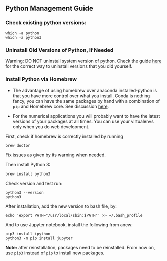 ## Python Management Guide

### Check existing python versions: 

```
which -a python
which -a python3
```

### Uninstall Old Versions of Python, If Needed

Warning: DO NOT uninstall system version of python. Check the guide [here](https://www.ianmaddaus.com/post/manage-multiple-versions-python-mac/#locate-python) for the correct way to uninstall versions that you did yourself.  

### Install Python via Homebrew

* The advantage of using homebrew over anaconda installed-python is that you have more control over what you install. Conda is nothing fancy, you can have the same packages by hand with a combination of `pip` and Homebrew core.  See discussion [here](https://www.slant.co/versus/1592/1674/~conda_vs_homebrew).

* For the numerical applications you will probably want to have the latest versions of your packages at all times. You can use your virtualenvs only when you do web development.

First, check if homebrew is correctly installed by running

```brew doctor
brew doctor
```

Fix issues as given by its warning when needed. 

Then install Python 3:

```
brew install python3
```

Check version and test run:

```
python3 --version
python3
```



After installation, add the new version to bash file, by:

```
echo 'export PATH="/usr/local/sbin:$PATH"' >> ~/.bash_profile
```

And to use Jupyter notebook, install the following from anew:

```
pip3 install ipython
python3 -m pip install jupyter
```

__Note:__ after reinstallation, packages need to be reinstalled. From now on, use `pip3` instead of `pip` to install new packages.